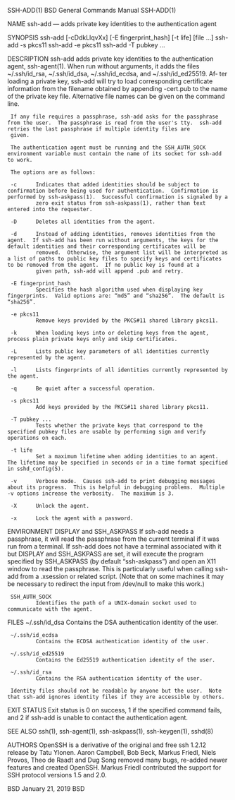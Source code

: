 SSH-ADD(1)                                                                               BSD General Commands Manual                                                                               SSH-ADD(1)

NAME
     ssh-add — adds private key identities to the authentication agent

SYNOPSIS
     ssh-add [-cDdkLlqvXx] [-E fingerprint_hash] [-t life] [file ...]
     ssh-add -s pkcs11
     ssh-add -e pkcs11
     ssh-add -T pubkey ...

DESCRIPTION
     ssh-add adds private key identities to the authentication agent, ssh-agent(1).  When run without arguments, it adds the files ~/.ssh/id_rsa, ~/.ssh/id_dsa, ~/.ssh/id_ecdsa, and ~/.ssh/id_ed25519.  Af‐
     ter loading a private key, ssh-add will try to load corresponding certificate information from the filename obtained by appending -cert.pub to the name of the private key file.  Alternative file names
     can be given on the command line.

     If any file requires a passphrase, ssh-add asks for the passphrase from the user.  The passphrase is read from the user's tty.  ssh-add retries the last passphrase if multiple identity files are
     given.

     The authentication agent must be running and the SSH_AUTH_SOCK environment variable must contain the name of its socket for ssh-add to work.

     The options are as follows:

     -c      Indicates that added identities should be subject to confirmation before being used for authentication.  Confirmation is performed by ssh-askpass(1).  Successful confirmation is signaled by a
             zero exit status from ssh-askpass(1), rather than text entered into the requester.

     -D      Deletes all identities from the agent.

     -d      Instead of adding identities, removes identities from the agent.  If ssh-add has been run without arguments, the keys for the default identities and their corresponding certificates will be
             removed.  Otherwise, the argument list will be interpreted as a list of paths to public key files to specify keys and certificates to be removed from the agent.  If no public key is found at a
             given path, ssh-add will append .pub and retry.

     -E fingerprint_hash
             Specifies the hash algorithm used when displaying key fingerprints.  Valid options are: “md5” and “sha256”.  The default is “sha256”.

     -e pkcs11
             Remove keys provided by the PKCS#11 shared library pkcs11.

     -k      When loading keys into or deleting keys from the agent, process plain private keys only and skip certificates.

     -L      Lists public key parameters of all identities currently represented by the agent.

     -l      Lists fingerprints of all identities currently represented by the agent.

     -q      Be quiet after a successful operation.

     -s pkcs11
             Add keys provided by the PKCS#11 shared library pkcs11.

     -T pubkey ...
             Tests whether the private keys that correspond to the specified pubkey files are usable by performing sign and verify operations on each.

     -t life
             Set a maximum lifetime when adding identities to an agent.  The lifetime may be specified in seconds or in a time format specified in sshd_config(5).

     -v      Verbose mode.  Causes ssh-add to print debugging messages about its progress.  This is helpful in debugging problems.  Multiple -v options increase the verbosity.  The maximum is 3.

     -X      Unlock the agent.

     -x      Lock the agent with a password.

ENVIRONMENT
     DISPLAY and SSH_ASKPASS
             If ssh-add needs a passphrase, it will read the passphrase from the current terminal if it was run from a terminal.  If ssh-add does not have a terminal associated with it but DISPLAY and
             SSH_ASKPASS are set, it will execute the program specified by SSH_ASKPASS (by default “ssh-askpass”) and open an X11 window to read the passphrase.  This is particularly useful when calling
             ssh-add from a .xsession or related script.  (Note that on some machines it may be necessary to redirect the input from /dev/null to make this work.)

     SSH_AUTH_SOCK
             Identifies the path of a UNIX-domain socket used to communicate with the agent.

FILES
     ~/.ssh/id_dsa
             Contains the DSA authentication identity of the user.

     ~/.ssh/id_ecdsa
             Contains the ECDSA authentication identity of the user.

     ~/.ssh/id_ed25519
             Contains the Ed25519 authentication identity of the user.

     ~/.ssh/id_rsa
             Contains the RSA authentication identity of the user.

     Identity files should not be readable by anyone but the user.  Note that ssh-add ignores identity files if they are accessible by others.

EXIT STATUS
     Exit status is 0 on success, 1 if the specified command fails, and 2 if ssh-add is unable to contact the authentication agent.

SEE ALSO
     ssh(1), ssh-agent(1), ssh-askpass(1), ssh-keygen(1), sshd(8)

AUTHORS
     OpenSSH is a derivative of the original and free ssh 1.2.12 release by Tatu Ylonen.  Aaron Campbell, Bob Beck, Markus Friedl, Niels Provos, Theo de Raadt and Dug Song removed many bugs, re-added newer
     features and created OpenSSH.  Markus Friedl contributed the support for SSH protocol versions 1.5 and 2.0.

BSD                                                                                            January 21, 2019                                                                                           BSD
